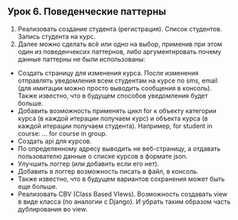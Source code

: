 
## Урок 6. Поведенческие паттерны

1. Реализовать создание студента (регистрация). Список студентов. Запись студента на курс.
2. Далее можно сделать всё или одно на выбор, применив при этом один из поведенчексих паттернов, либо аргументировать почему данные паттерны не были использованы:
* Создать страницу для изменения курса. После изменения отправлять уведомления всем студентам на курсе по sms, email (для имитации можно просто выводить сообщения в консоль). Также известно, что в будущем способов уведомления будет больше.
* Добавить возможность применять цикл for к объекту категории курса (в каждой итерации получаем курс) и объекта курса (в каждой итерации получаем студента). Например, for student in course: … for course in group.
* Создать api для курсов.
* По определенному адресу выводить не веб-страницу, а отдавать пользователю данные о списке курсов в формате json.
* Улучшить логгер (или добавить если его нет). 
* Добавить в логгер возможность писать в файл, в консоль. 
* Также известно, что в будущем вариантов сохранения может быть еще больше.
* Реализовать CBV (Class Based VIews). Возможность создавать view в виде класса (по аналогии с Django). И убрать таким образом часть дублирования во view.
